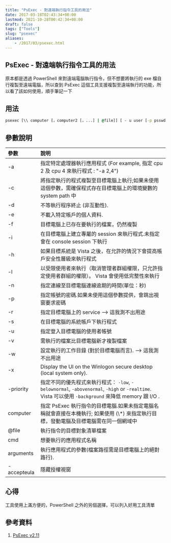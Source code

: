```yaml
---
title: "PsExec - 對遠端執行指令工具的用法"
date: 2017-03-18T02:43:34+08:00
lastmod: 2021-10-28T00:42:34+08:00
draft: false
tags: ["Tools"]
slug: "psexec"
aliases:
    - /2017/03/psexec.html
---
```

## PsExec - 對遠端執行指令工具的用法

原本都是透過 PowerShell 來對遠端電腦執行指令，但不想要將執行的 exe 檔自行複製至遠端電腦，所以查到 PsExec 這個工具支援複製至遠端執行的功能，所以看了該如何使用，順手筆記一下

## 用法

```cmd
psexec [\\ computer [，computer2 [，...] | @file]] [ - u user [-p psswd] [ - ns] [ - r servicename] [ - h] [ - l] [ - s | -e] c [-f | -v]] [ - w directory] ​​[ - d] [ - <priority>] [ - an，n，...]
```

## 參數說明

參數|說明
:---|:---
-a|    指定特定處理器執行應用程式 (For example, 指定 cpu 2 及 cpu 4 來執行程式 : "-a 2,4")
-c|    將指定執行的程式複製至目標電腦上執行;如果未使用這個參數，需確保程式存在目標電腦上的環境變數的 system path 中
-d|    不等執行程序終止 (非互動性).
-e|    不載入特定帳戶的個人資料.
-f|    目標電腦上已存在要執行的檔案，仍然複製
-i|    在目標電腦上建立專屬的 session 來執行程式.未指定會在 console session 下執行
-h|    如果目標系統是 Vista 之後，在允許的情況下會提高帳戶安全性層級來執行程式
-l|    以受限使用者來執行（取消管理者群組權限，只允許指定使用者群組的權限）。  Vista 會使用低完整性來執行
-n|    指定連線至目標電腦連線逾期的時間(單位：秒)
-p|    指定帳號的密碼.如果未使用這個參數提供，會跳出視窗要求密碼
-r|    指定目標電腦上的 service  --> 這我測不出用途
-s|    在目標電腦的系統帳戶下執行程式
-u|    指定登入目標電腦的使用者帳號
-v|    需執行的檔案比目標電腦新才複製檔案
-w|    設定執行的工作目錄 (對於目標電腦而言). --> 這我測不出用途
-x|    Display the UI on the Winlogon secure desktop (local system only).
-priority|    指定不同的優先程式來執行程式： `-low`, `-belownormal`, `-abovenormal`, `-high` or `-realtime`. Vista 可以使用 `-background` 來降低 memory 跟 I/O .
computer|指定 PsExec 執行指令的目標電腦.如果未指定電腦名稱就會直接在本機執行; 如果使用 (\\*) 來指定執行目標，發動電腦及目標電腦需在同一個網域中
@file|執行指令的目標對象清單檔案
cmd|想要執行的應用程式名稱
arguments|執行應用程式的參數(檔案路徑需是目標電腦上的絕對路行).
-accepteula|隱藏授權視窗

## 心得

工具使用上滿方便的，PowerShell 之外的另個選擇，可以列入好用工具清單

## 參考資料

1. [PsExec v2.11](https://technet.microsoft.com/en-us/sysinternals/bb897553.aspx)
